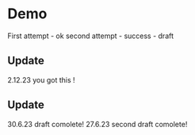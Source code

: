 # Demo

First attempt - ok
second attempt - success - draft

## Update

2.12.23 you got this !

## Update

30.6.23 draft comolete!
27.6.23 second draft comolete!
